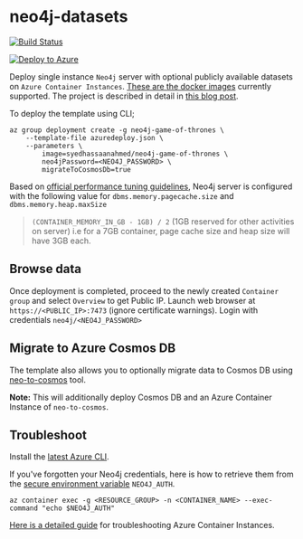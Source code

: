 # neo4j-datasets
[![Build Status](https://dev.azure.com/syedhassaanahmed/neo4j-datasets/_apis/build/status/neo4j-datasets-CI?branchName=master)](https://dev.azure.com/syedhassaanahmed/neo4j-datasets/_build/latest?definitionId=10?branchName=master)

[![Deploy to Azure](http://azuredeploy.net/deploybutton.png)](https://portal.azure.com/#create/Microsoft.Template/uri/https%3A%2F%2Fraw.githubusercontent.com%2Fsyedhassaanahmed%2Fneo4j-datasets%2Fmaster%2Fazuredeploy.json)

Deploy single instance `Neo4j` server with optional publicly available datasets on `Azure Container Instances`. [These are the docker images](https://github.com/syedhassaanahmed/neo4j-datasets/blob/master/azuredeploy.json#L8) currently supported. The project is described in detail in [this blog post](https://syedhassaanahmed.github.io/2018/01/08/bringing-public-neo4j-graph-datasets-to-azure.html).

To deploy the template using CLI;
```
az group deployment create -g neo4j-game-of-thrones \
    --template-file azuredeploy.json \
    --parameters \
        image=syedhassaanahmed/neo4j-game-of-thrones \
        neo4jPassword=<NEO4J_PASSWORD> \
        migrateToCosmosDb=true
```

Based on [official performance tuning guidelines](https://neo4j.com/developer/guide-performance-tuning/), Neo4j server is configured with the following value for `dbms.memory.pagecache.size` and `dbms.memory.heap.maxSize`
> `(CONTAINER_MEMORY_IN_GB - 1GB) / 2` (1GB reserved for other activities on server) i.e for a 7GB container, page cache size and heap size will have 3GB each.

## Browse data
Once deployment is completed, proceed to the newly created `Container group` and select `Overview` to get Public IP. Launch web browser at `https://<PUBLIC_IP>:7473` (ignore certificate warnings). Login with credentials `neo4j/<NEO4J_PASSWORD>`

## Migrate to Azure Cosmos DB
The template also allows you to optionally migrate data to Cosmos DB using [neo-to-cosmos](https://github.com/syedhassaanahmed/neo-to-cosmos) tool. 

**Note:** This will additionally deploy Cosmos DB and an Azure Container Instance of `neo-to-cosmos`.

## Troubleshoot
Install the [latest Azure CLI](https://docs.microsoft.com/en-us/cli/azure/install-azure-cli?view=azure-cli-latest).

If you've forgotten your Neo4j credentials, here is how to retrieve them from the [secure environment variable](https://docs.microsoft.com/en-us/azure/container-instances/container-instances-environment-variables#secure-values) `NEO4J_AUTH`.

```
az container exec -g <RESOURCE_GROUP> -n <CONTAINER_NAME> --exec-command "echo $NEO4J_AUTH"
```

[Here is a detailed guide](https://docs.microsoft.com/en-us/azure/container-instances/container-instances-troubleshooting) for troubleshooting Azure Container Instances.